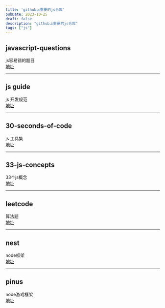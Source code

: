```yaml
---
title: 'github上重要的js仓库'
pubDate: 2023-10-25
draft: false
description: "github上重要的js仓库"
tags: ["js"]
---
```


## javascript-questions
js容易错的题目  
[地址](https://github.com/lydiahallie/javascript-questions) 

---

## js guide
js 开发规范    
[地址](https://github.com/airbnb/javascript) 

---

## 30-seconds-of-code
js 工具集  
[地址](https://github.com/30-seconds/30-seconds-of-code) 

---

## 33-js-concepts
33个js概念  
[地址](https://github.com/stephentian/33-js-concepts) 

---

## leetcode
算法题  
[地址](https://github.com/azl397985856/leetcode) 

---

## nest
node框架  
[地址](https://github.com/nestjs/nest)

---

## pinus
node游戏框架  
[地址](https://pinus.io/zh-cn/introduce.html)